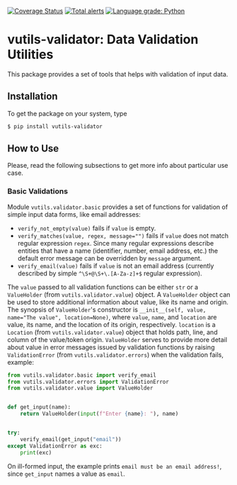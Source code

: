 [![Coverage Status](https://coveralls.io/repos/github/i386x/vutils-validator/badge.svg?branch=main)](https://coveralls.io/github/i386x/vutils-validator?branch=main)
[![Total alerts](https://img.shields.io/lgtm/alerts/g/i386x/vutils-validator.svg?logo=lgtm&logoWidth=18)](https://lgtm.com/projects/g/i386x/vutils-validator/alerts/)
[![Language grade: Python](https://img.shields.io/lgtm/grade/python/g/i386x/vutils-validator.svg?logo=lgtm&logoWidth=18)](https://lgtm.com/projects/g/i386x/vutils-validator/context:python)

# vutils-validator: Data Validation Utilities

This package provides a set of tools that helps with validation of input data.

## Installation

To get the package on your system, type
```sh
$ pip install vutils-validator
```

## How to Use

Please, read the following subsections to get more info about particular use
case.

### Basic Validations

Module `vutils.validator.basic` provides a set of functions for validation of
simple input data forms, like email addresses:
* `verify_not_empty(value)` fails if `value` is empty.
* `verify_matches(value, regex, message="")` fails if `value` does not match
  regular expression `regex`. Since many regular expressions describe entities
  that have a name (identifier, number, email address, etc.) the default error
  message can be overridden by `message` argument.
* `verify_email(value)` fails if `value` is not an email address (currently
  described by simple `^\S+@\S+\.[A-Za-z]+$` regular expression).

The `value` passed to all validation functions can be either `str` or a
`ValueHolder` (from `vutils.validator.value`) object. A `ValueHolder` object
can be used to store additional information about value, like its name and
origin. The synopsis of `ValueHolder`'s constructor is
`__init__(self, value, name="The value", location=None)`, where `value`,
`name`, and `location` are value, its name, and the location of its origin,
respectively. `location` is a `Location` (from `vutils.validator.value`) object
that holds path, line, and column of the value/token origin. `ValueHolder`
serves to provide more detail about value in error messages issued by
validation functions by raising `ValidationError` (from
`vutils.validator.errors`) when the validation fails, example:
```python
from vutils.validator.basic import verify_email
from vutils.validator.errors import ValidationError
from vutils.validator.value import ValueHolder


def get_input(name):
    return ValueHolder(input(f"Enter {name}: "), name)


try:
    verify_email(get_input("email"))
except ValidationError as exc:
    print(exc)
```

On ill-formed input, the example prints `email must be an email address!`,
since `get_input` names a value as `email`.

